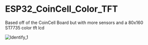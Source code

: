 # ESP32_CoinCell_Color_TFT
Based off of the CoinCell Board but with more sensors and a 80x160 ST7735 color tft lcd

![Identify_1](https://user-images.githubusercontent.com/4991664/62703639-00cff980-b9c0-11e9-9fd9-8433872ed614.png)
